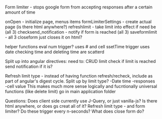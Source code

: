 Form limiter - stops google form from accepting responses after a certain amount of time


onOpen - initialize page, menus items
formLimiterSettings - create actual page (is there html anywhere?)
refreshlimit - take limit into effect if need be (all 3)
checksend_notification - notify if form is reached (all 3)
saveformlimit - all 3
closeform just closes it on html?

helper functions
eval num trigger? uses # and cell
ssetTime trigger uses date
checking time and deleting time are scatterd



Split up into angular directives:
need to:
CRUD limit
check if limit is reached
send notification if it is?


Refresh limit type - instead of having function refresh/recheck, include as part of angular's digest cycle.
Split up by limit type?
-Date time
-responses
-cell value
This makes much more sense logically and fucntionally 
universal functions (like delete limit) go in main application folder



Questions:
Does client side currently use J-Query, or just vanilla-js?
Is there html anywhere, or does gs creat all of it?
Refresh limit type - and form limiter? Do these trigger every n-seconds?
What does close form do?
